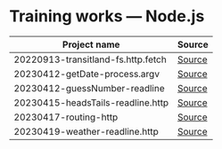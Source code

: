 # Training works — Node.js

| Project name                       | Source
|------------------------------------|------------------------------------------------
| 20220913-transitland-fs.http.fetch | [Source](./20220913-transitland-fs.http.fetch)
| 20230412-getDate-process.argv      | [Source](./20230412-getDate-process.argv)
| 20230412-guessNumber-readline      | [Source](./20230412-guessNumber-readline)
| 20230415-headsTails-readline.http  | [Source](./20230415-headsTails-readline.http)
| 20230417-routing-http              | [Source](./20230417-routing-http)
| 20230419-weather-readline.http     | [Source](./20230419-weather-readline.http)
